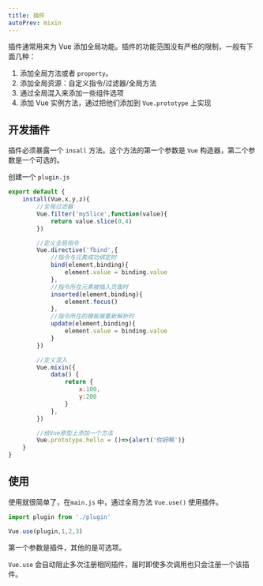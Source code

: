 ```yaml
---
title: 插件
autoPrev: mixin
---
```

插件通常用来为 Vue 添加全局功能。插件的功能范围没有严格的限制，一般有下面几种：

1. 添加全局方法或者 `property`。
2. 添加全局资源：自定义指令/过滤器/全局方法
3. 通过全局混入来添加一些组件选项
4. 添加 Vue 实例方法，通过把他们添加到 `Vue.prototype` 上实现

## 开发插件

插件必须暴露一个 `insall` 方法。这个方法的第一个参数是 `Vue` 构造器，第二个参数是一个可选的。

创建一个 `plugin.js`

```js
export default {
	install(Vue,x,y,z){
		//全局过滤器
		Vue.filter('mySlice',function(value){
			return value.slice(0,4)
		})

		//定义全局指令
		Vue.directive('fbind',{
			//指令与元素成功绑定时
			bind(element,binding){
				element.value = binding.value
			},
			//指令所在元素被插入页面时
			inserted(element,binding){
				element.focus()
			},
			//指令所在的模板被重新解析时
			update(element,binding){
				element.value = binding.value
			}
		})

		//定义混入
		Vue.mixin({
			data() {
				return {
					x:100,
					y:200
				}
			},
		})

		//给Vue原型上添加一个方法
		Vue.prototype.hello = ()=>{alert('你好啊')}
	}
}
```

## 使用

使用就很简单了，在`main.js` 中，通过全局方法 `Vue.use()` 使用插件。

```js
import plugin from './plugin'

Vue.use(plugin,1,2,3)
```
第一个参数是插件，其他的是可选项。

`Vue.use` 会自动阻止多次注册相同插件，届时即使多次调用也只会注册一个该插件。
